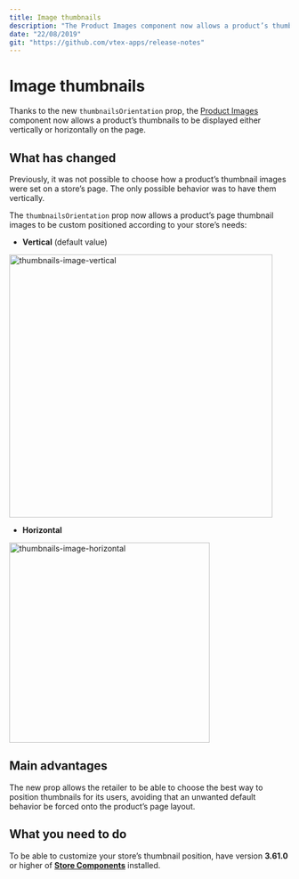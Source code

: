 ```yaml
---
title: Image thumbnails 
description: "The Product Images component now allows a product’s thumbnails to be displayed either vertically or horizontally on the page."
date: "22/08/2019"
git: "https://github.com/vtex-apps/release-notes"
---
```


# Image thumbnails

Thanks to the new `thumbnailsOrientation` prop, the [Product Images](https://github.com/vtex-apps/store-components/blob/master/react/components/ProductImages/README.md) component now allows a product’s thumbnails to be displayed either vertically or horizontally on the page.

## What has changed

Previously, it was not possible to choose how a product’s thumbnail images were set on a store’s page. The only possible behavior was to have them vertically.

The `thumbnailsOrientation` prop now allows a product’s page thumbnail images to be custom positioned according to your store’s needs:

- **Vertical** (default value)

<img width="473" alt="thumbnails-image-vertical" src="https://user-images.githubusercontent.com/52087100/63535192-4378f200-c4e7-11e9-8f27-17280583a1af.png">

- **Horizontal**

<img width="360" alt="thumbnails-image-horizontal" src="https://user-images.githubusercontent.com/52087100/63535269-74592700-c4e7-11e9-813e-b873164666b9.png">

## Main advantages

The new prop allows the retailer to be able to choose the best way to position thumbnails for its users, avoiding that an unwanted default behavior be forced onto the product’s page layout.

## What you need to do

To be able to customize your store’s thumbnail position, have version __3.61.0__ or higher of [**Store Components**](https://github.com/vtex-apps/store-components) installed.
